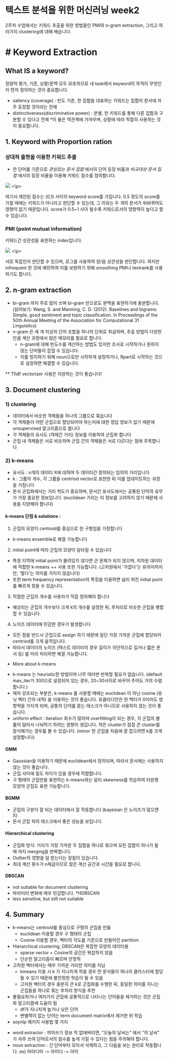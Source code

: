텍스트 분석을 위한 머신러닝 week2
==============

2주차 수업에서는 키워드 추출을 위한 방법들인 PMI와 n-gram extraction, 그리고 여러가지 clustering에 대해 배습니다.

# # Keyword Extraction
## What IS a keyword?
정량적 평가, 기준, 상황/문맥 모두 모호하므로 내 task에서 keyword의 목적이 무엇인지 먼저 정의하는 것이 중요합니다.
- saliency (coverage) : 빈도 기준, 한 집합을 대표하는 키워드는 집합의 문서에 자주 등장할 것이라는 전제
- distinctiveness(discriminative power) : 분별, 한 키워드를 통해 다른 집합과 구분할 수 있다고 전제
*이 둘은 역관계에 가까우며, 상황에 따라 적절히 사용하는 것이 중요합니다.

## 1. Keyword with Proportion ration

### 상대적 출현을 이용한 키워드 추출
- 한 단어를 기준으로 *관심있는 문서 집합* 에서의 단어 등장 비율과 *비교대상 문서 집합* 에서의 등장 비율을 이용해 키워드 점수를 정의합니다.

<p>
<img src = 'https://user-images.githubusercontent.com/52257022/71542505-976e7880-29aa-11ea-85a6-9dd04901a5dd.png'>
<\p>

여기서 제안된 점수는 (0,1) 사이의 keyword score를 가집니다. 0.5 정도의 score를 가질 때에는 키워드가 아니라고 판단할 수 있는데, 그 이유는 두 개의 문서가 뒤바뀌어도 영향이 없기 때문입니다. score가 0.5~1 사이 될수록 키워드로서의 영향력이 높다고 할 수 있습니다.


### PMI (point mutual information)
키워드간 상관성을 표현하는 index입니다.

<p>
<img src = 'https://patentimages.storage.googleapis.com/07/b8/a8/3a125e705b079e/PCTKR2015012704-appb-M000001.png'>
<\p>

서로 독립인지 판단할 수 있으며, 로그를 사용하여 양/음 상관성을 판단합니다. 하지만 infrequent 한 것에 예민하여 이를 보완하기 위해 smoothing PMI나 textrank를 사용하기도 합니다.

## 2. n-gram extraction
- bi-gram 까지 주로 많이 쓰며 bi-gram 만으로도 문맥을 표현하기에 충분합니다.
(읽어보기: Wang, S. and Manning, C. D. (2012). Baselines and bigrams: Simple, good sentiment and topic classification. In Proceedings of the 50th Annual Meeting of the Association for Computational 31 Linguistics)
- n-gram 은 세 개 이상의 단어 조합을 하나의 단위로 취급하며, 추출 방법이 다양한 만큼 계산 과정에서 많은 메모리를 필요로 합니다.
	- n-gram에 대해 빈도수를 계산하는 방법도 있지만 조사로 시작하거나 원하지 않는 단어들이 잡힐 수 있습니다.
	- 이를 방지하기 위해 noun으로만 시작하게 설정하거나, Rpart로 시작하는 것으로 설정하면 해결할 수 있습니다.

** Tfidf vectorizer 사용은 지양하는 것이 좋습니다!

## 3. Document clustering

### 1) clustering
- 데이터에서 비슷한 객체들을 하나의 그룹으로 묶습니다
- 각 객체들이 어떤 군집으로 할당되어야 하는지에 대한 정답 정보가 없기 때문에 unsupervised 알고리즘으로 봅니다
- 각 객체들의 유사도 (객체간 거리) 정보를 이용하여 군집화 합니다
- 군집 내 객체들은 서로 비슷하며 군집 간의 객체들은 서로 다르다는 점에 주목합니다 

### 2) k-means
- 유사도 : n개의 데이터 X에 대하여 두 데이터간 정의되는 임의의 거리입니다
- k : 그룹의 개수, 각 그룹을 centriod vector로 표현한 뒤 이를 업데이트하는 과정을 거칩니다
- 문서 군집화에서는 거리 척도가 중요하며, 문서간 유사도에서는 공통된 단어의 유무가 가장 중요한 정보입니다. (euclidean 거리는 이 정보를 고려하지 않기 때문에 사용을 지양해야 합니다)

#### k-means 단점 & solutions :
1. 군집의 모양이 centroid를 중심으로 한 구형임을 가정합니다
- k-means ensemble로 해결 가능합니다
2. initial point에 따라 군집의 모양이 달라질 수 있습니다
- 특정 지역에 initial point가 몰려있지 않다면 큰 문제가 되지 않으며, 저차원 데이터에 적합한 k-means ++ 사용 또한 가능합니다. (고차원에서 '가깝다'는 유의미하지만, '멀다'는 의미를 가지지 않습니다)
- 또한 term frequency representation의 특징을 이용하면 널리 퍼진 initial point를 빠르게 찾을 수 있습니다.
3. 적절한 군집의 개수를 사용자가 직접 정의해야 합니다
- 예상되는 군집의 개수보다 크게 k의 개수를 설정한 뒤, 후처리로 비슷한 군집을 병합할 수 있습니다.
4. 노이즈 데이터에 민감한 경우가 발생합니다
- 모든 점을 반드시 군집으로 assign 하기 때문에 일단 가장 가까운 군집에 할당되어 centriod를 크게 움직입니다.
- 따라서 데이터의 노이즈 (텍스트 데이터의 경우 길이가 극단적으로 길거나 짧은 문서 등) 를 미리 처리하면 해결 가능합니다.

* More about k-means
- k-means 는 heuristic한 방법이며 너무 여러번 반복할 필요가 없습니다. (default max_iter가 300으로 설정되어 있는 경우, 20~30사이로 바꾸어 주어도 거의 수렴합니다.)
- 재차 강조되는 부분은, k-means 를 사용할 때에는 euclidean 이 아닌 cosine (유닛 벡터 간의 내적) 을 이용하는 것이 좋습니다. 
유클리디안은 한 백터가 0이어도 영향력을 가지게 되며, 공통의 단어를 묻는 태스크가 아니므로 사용하지 않는 것이 좋습니다.
- uniform effect : iteration 회수가 많아져 overfitting이 되는 경우, 각 군집의 볼륨이 달라서 나눠먹기 하려는 경향이 생깁니다. 작은 cluster가 점점 큰 cluster를 잠식해가는 경우를 볼 수 있습니다. (minor 한 군집을 처음에 잘 잡으려면 k를 크게 설정합니다)

#### GMM
- Gaussian을 이용하기 때문에 euclidean에서 정의되며, 따라서 문서에는 사용하지 않는 것이 좋습니다.
- 군집 사이에 밀도 차이가 있을 경우에 적합합니다.
- 구 형태의 군집만을 표현하는 k-means와는 달리 skewness를 학습하여 타원형 모양의 군집도 표현 가능합니다.

#### BGMM
- 군집의 구분이 잘 되는 데이터에서 잘 작동합니다 (bayesian 은 노이즈가 많으면 X)
- 문서 군집 외의 태스크에서 좋은 성능을 보입니다.

#### Hierarchical clustering
- 군집화 방식: 거리가 가장 가까운 두 집합을 하나로 묶으며 모든 집합이 하나가 될 때 까지 merging을 반복합니다.
- Outlier의 영향을 덜 받는다는 장점이 있습니다.
- 최대 계산 횟수가 n제곱이므로 많은 계산 공간과 시간을 필요로 합니다.

#### DBSCAN
- not suitable for document clustering
- 파라미터 변화에 매우 민감합니다.
	*HDBSCAN
- less sensitive, but still not suitable

## 4. Summary
* k-means는 centroid를 중심으로 구형의 군집을 만듦
	- euclidean 이용할 경우 구 형태의 군집
	- Cosine 이용할 경우, 벡터의 각도를 기준으로 만들어진 partition
* Hierarchical clustering, DBSCAN은 복잡한 모양의 데이터용
	- sparse vector + Cosine의 공간은 복잡하지 않음
	- 단순한 알고리즘이 빠르며 안정적
* 고차원 벡터에서는 매우 가까운 거리만 의미를 지님
	- kmeans 이용 시 k 가 지나치게 작을 경우 먼 문서들이 하나의 클러스터에 할당될 수 있기 때문에 불안정한 학습이 될 수 있음
	- 고차원 벡터의 경우 충분히 큰 k로 군집화를 수행한 뒤, 동일한 의미를 지니는 군집들을 하나로 묶는 후처리 방식을 추천
* 불필요하거나 여러가지 군집에 공통적으로 나타나는 단어들을 제거하는 것은 군집화 알고리즘에 도움이 됨
	- df가 지나치게 높거나 낮은 단어
	- 변별력이 없는 단어는 term document matrix에서 제거한 뒤 학습
* soynlp 패키지 사용법 몇 가지
- word extractor : 띄어쓰기 정보 막 없애버리면, "오늘의 날씨는" 에서 "의 날씨" 가 자주 쓰여 단어로서의 점수를 높게 가질 수 있다는 점을 주의해야 합니다.
- noun extraction : 긴 단어부터 모아서 삭제하고, 그 다음을 보는 원리로 작동합니다.
	ex) 아이디어 -> 아이디 -> 아이
